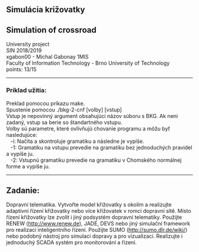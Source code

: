## Simulácia križovatky
## Simulation of crossroad

University project\
SIN 2018/2019\
xgabon00 - Michal Gabonay 1MIS \
Faculty of Information Technology - Brno University of Technology \
points: 13/15

---
### Príklad užitia:
Preklad pomocou príkazu make.\
Spustenie pomocou ./bkg-2-cnf [volby] [vstup]\
Vstup je nepovinný argument obsahujúci názov súboru s BKG. Ak neni zadaný, vstup sa berie so štandartného vstupu.\
Volby sú parametre, které ovlivňujú chovanie programu a môžu byť nasledujúce:\
&nbsp;&nbsp;&nbsp;-i: Načíta a skontroluje gramatiku a následne je vypíše.\
&nbsp;&nbsp;&nbsp;-1: Gramatiku na vstupu prevedie na gramatiku bez jednoduchých pravidel a vypíše ju.\
&nbsp;&nbsp;&nbsp;-2: Vstupnú gramatiku prevedie na gramatiku v Chomského normálnej forme a vypíše ju.

---
## Zadanie:
Dopravní telematika. Vytvořte model křižovatky s okolím a realizujte adaptivní řízení křižovatky nebo více křižovatek v romci dopravní sítě. Místo řízení křižovatky lze zvolit i jiný podsystém dopravní telematiky. Použijte RENEW (http://www.renew.de), JADE, DEVS nebo jiný simulační framework pro realizaci inteligentního řízení. Použijte SUMO (http://sumo.dlr.de/wiki/) nebo podobný nástroj pro simulaci dopravy a pro vizualizaci. Realizujte i jednoduchý SCADA systém pro monitorování a řízení.